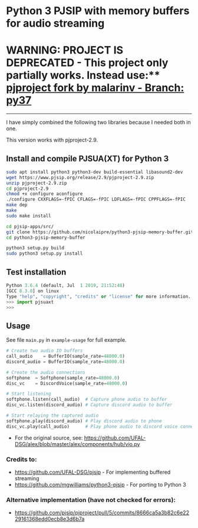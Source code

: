 # Python 3 PJSIP with memory buffers for audio streaming

# WARNING: PROJECT IS DEPRECATED - This project only partially works. Instead use:** [pjproject fork by malarinv - Branch: py37](https://github.com/malarinv/pjproject/tree/py37)

---

I have simply combined the following two libraries because I needed both in one.

This version works with pjproject-2.9.

## Install and compile PJSUA(XT) for Python 3
```sh
sudo apt install python3 python3-dev build-essential libasound2-dev
wget https://www.pjsip.org/release/2.9/pjproject-2.9.zip
unzip pjproject-2.9.zip
cd pjproject-2.9
chmod +x configure aconfigure
./configure CXXFLAGS=-fPIC CFLAGS=-fPIC LDFLAGS=-fPIC CPPFLAGS=-fPIC
make dep
make
sudo make install

cd pjsip-apps/src/
git clone https://github.com/nicolaipre/python3-pjsip-memory-buffer.git
cd python3-pjsip-memory-buffer

python3 setup.py build
sudo python3 setup.py install
```

## Test installation
```python
Python 3.6.4 (default, Jul  1 2019, 21:52:48)
[GCC 8.3.0] on linux
Type "help", "copyright", "credits" or "license" for more information.
>>> import pjsuaxt
>>>
```

## Usage
See file `main.py` in `example-usage` for full example.

```python
# Create two audio IO buffers
call_audio    = BufferIO(sample_rate=48000.0)
discord_audio = BufferIO(sample_rate=48000.0)

# Create the audio connections
softphone  = Softphone(sample_rate=48000.0)
disc_vc    = DiscordVoice(sample_rate=48000.0)

# Start listening 
softphone.listen(call_audio)  # Capture phone audio to buffer
disc_vc.listen(discord_audio) # Capture discord audio to buffer

# Start relaying the captured audio
softphone.play(discord_audio) # Play discord audio to phone
disc_vc.play(call_audio)      # Play phone audio to discord voice connector
```
- For the original source, see: https://github.com/UFAL-DSG/alex/blob/master/alex/components/hub/vio.py


### Credits to:
- https://github.com/UFAL-DSG/pjsip - For implementing buffered streaming
- https://github.com/mgwilliams/python3-pjsip - For porting to Python 3


### Alternative implementation (have not checked for errors):
- https://github.com/pjsip/pjproject/pull/5/commits/8666ca5a3b82c6e2229161368edd0ecb8e3d6b7a
